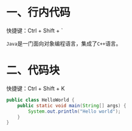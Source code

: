 # 一、行内代码

快捷键：Ctrl + Shift + `

`Java`是一门面向对象编程语言，集成了`C++`语言。



# 二、代码块

快捷键：Ctrl + Shift + K

```java
public class HelloWorld {
    public static void main(String[] args) {
        System.out.println("Hello world");
    }
}
```

